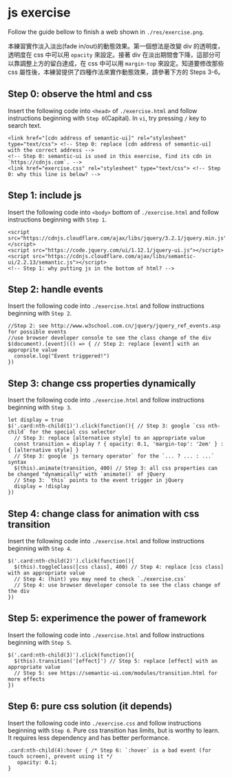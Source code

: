 # js exercise

Follow the guide bellow to finish a web shown in `./res/exercise.png`.

本練習實作淡入淡出(fade in/out)的動態效果。第一個想法是改變 div 的透明度，透明度在 css 中可以用 `opacity` 來設定。接著 div 在淡出期間會下降，這部分可以靠調整上方的留白達成，在 css 中可以用 `margin-top` 來設定。知道要修改那些 css 屬性後，本練習提供了四種作法來實作動態效果，請參著下方的 Steps 3-6。

## Step 0: observe the html and css

Insert the following code into `<head>` of `./exercise.html` and follow instructions beginning with `Step 0`(Capital). In `vi`, try pressing `/` key to search text.

```
<link href="[cdn address of semantic-ui]" rel="stylesheet" type="text/css"> <!-- Step 0: replace [cdn address of semantic-ui] with the correct address -->
<!-- Step 0: semantic-ui is used in this exercise, find its cdn in `https://cdnjs.com`. -->
<link href="exercise.css" rel="stylesheet" type="text/css"> <!-- Step 0: why this line is below? -->
```

## Step 1: include js

Insert the following code into `<body>` bottom of `./exercise.html` and follow instructions beginning with `Step 1`.

```
<script src="https://cdnjs.cloudflare.com/ajax/libs/jquery/3.2.1/jquery.min.js"></script>
<script src="https://code.jquery.com/ui/1.12.1/jquery-ui.js"></script>
<script src="https://cdnjs.cloudflare.com/ajax/libs/semantic-ui/2.2.13/semantic.js"></script>
<!-- Step 1: why putting js in the bottom of html? -->
```

## Step 2: handle events

Insert the following code into `./exercise.html` and follow instructions beginning with `Step 2`.

```
//Step 2: see http://www.w3school.com.cn/jquery/jquery_ref_events.asp for possible events
//use browser developer console to see the class change of the div
$(document).[event](() => { // Step 2: replace [event] with an approprite value
  console.log("Event triggered!")
})
```


## Step 3: change css properties dynamically

Insert the following code into `./exercise.html` and follow instructions beginning with `Step 3`.

```
let display = true
$('.card:nth-child(1)').click(function(){ // Step 3: google `css nth-child` for the special css selector
  // Step 3: replace [alternative style] to an appropriate value
  const transition = display ? { opacity: 0.1, 'margin-top': '2em' } : { [alternative style] } 
  // Step 3: google `js ternary operator` for the `... ? ... : ...` syntax
  $(this).animate(transition, 400) // Step 3: all css properties can be changed "dynamically" with `animate()` of jQuery
  // Step 3: `this` points to the event trigger in jQuery
  display = !display
})
```

## Step 4: change class for animation with css transition

Insert the following code into `./exercise.html` and follow instructions beginning with `Step 4`.

```
$('.card:nth-child(2)').click(function(){
  $(this).toggleClass([css class], 400) // Step 4: replace [css class] with an appropriate value
  // Step 4: (hint) you may need to check `./exercise.css`
  // Step 4: use browser developer console to see the class change of the div
})
```

## Step 5: experimence the power of framework

Insert the following code into `./exercise.html` and follow instructions beginning with `Step 5`.

```
$('.card:nth-child(3)').click(function(){
  $(this).transition('[effect]') // Step 5: replace [effect] with an appropriate value
  // Step 5: see https://semantic-ui.com/modules/transition.html for more effects
})
```

## Step 6: pure css solution (it depends)

Insert the following code into `./exercise.css` and follow instructions beginning with `Step 6`. Pure css transition has limits, but is worthy to learn. It requires less dependency and has better performance.

```
.card:nth-child(4):hover { /* Step 6: `:hover` is a bad event (for touch screen), prevent using it */
   opacity: 0.1;
}
```
